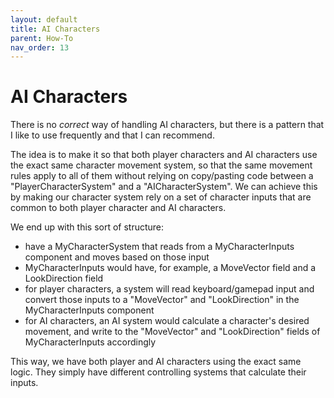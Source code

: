 ```yaml
---
layout: default
title: AI Characters
parent: How-To
nav_order: 13
---
```


# AI Characters
There is no *correct* way of handling AI characters, but there is a pattern that I like to use frequently and that I can recommend.

The idea is to make it so that both player characters and AI characters use the exact same character movement system, so that the same movement rules apply to all of them without relying on copy/pasting code between a "PlayerCharacterSystem" and a "AICharacterSystem". We can achieve this by making our character system rely on a set of character inputs that are common to both player character and AI characters.

We end up with this sort of structure:
- have a MyCharacterSystem that reads from a MyCharacterInputs component and moves based on those input
- MyCharacterInputs would have, for example, a MoveVector field and a LookDirection field
- for player characters, a system will read keyboard/gamepad input and convert those inputs to a "MoveVector" and "LookDirection" in the MyCharacterInputs component
- for AI characters, an AI system would calculate a character's desired movement, and write to the "MoveVector" and "LookDirection" fields of MyCharacterInputs accordingly

This way, we have both player and AI characters using the exact same logic. They simply have different controlling systems that calculate their inputs.